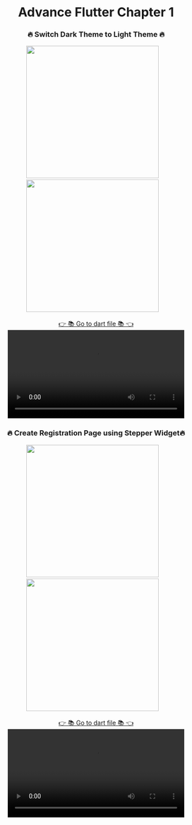
<h1 align="center">Advance Flutter Chapter 1</h1>

<h3 align="center">🔥 Switch Dark Theme to Light Theme 🔥</h3>
<p align="center">
  <img src='https://github.com/Meshva30/advflutterch1/assets/136339359/8fc52052-6436-41f4-9259-9f112ccf9294' width = 300>&nbsp;&nbsp;&nbsp;&nbsp;
  <img src='https://github.com/Meshva30/advflutterch1/assets/136339359/ac7090f2-fe55-48ab-8439-0c44baef40c0' width = 300>&nbsp;&nbsp;&nbsp;&nbsp;

  <div align="center">
    <a href="https://github.com/Meshva30/advflutterch1/tree/master/lib/theme_change">👉 📚 Go to dart file 📚 👈</a>
    




<video src="https://github.com/Meshva30/advflutterch1/assets/136339359/5392e20f-5305-487e-a7da-c5abb86fcc8a" width="400">
  </div>
</p>



  <h3 align="center">🔥 Create Registration Page using Stepper Widget🔥</h3>
<p align="center">
  <img src='https://github.com/Meshva30/advflutterch1/assets/136339359/0c502c62-5426-444e-87c6-a23daf6ab392' width = 300>&nbsp;&nbsp;&nbsp;&nbsp;
  <img src='https://github.com/Meshva30/advflutterch1/assets/136339359/ef8bed66-2bcc-4bfa-a59e-dd0cffb980cf' width = 300>&nbsp;&nbsp;&nbsp;&nbsp;

  <div align="center">
    <a href="https://github.com/Meshva30/advflutterch1/tree/master/lib/stepper">👉 📚 Go to dart file 📚 👈</a>
  



<video src="https://github.com/Meshva30/advflutterch1/assets/136339359/03397f29-d932-483b-a090-106e1ce94ef4" width="400">

<video src="https://github.com/Meshva30/advflutterch1/assets/136339359/04868b96-7f17-4ea6-821d-9358711b8519" width="400">
  </div>
</p>


  
  




